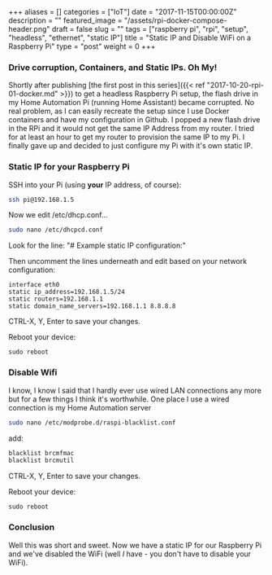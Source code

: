+++
aliases      = []
categories   = ["IoT"]
date         = "2017-11-15T00:00:00Z"
description  = ""
featured_image = "/assets/rpi-docker-compose-header.png"
draft        = false
slug         = ""
tags         = ["raspberry pi", "rpi", "setup", "headless", "ethernet", "static IP"]
title        = "Static IP and Disable WiFi on a Raspberry Pi"
type         = "post"
weight       = 0
+++

### Drive corruption, Containers, and Static IPs. Oh My!

Shortly after publishing [the first post in this series]({{< ref "2017-10-20-rpi-01-docker.md" >}}) to get a headless Raspberry Pi setup, the flash drive in my Home Automation Pi (running Home Assistant) became corrupted. No real problem, as I can easily recreate the setup since I use Docker containers and have my configuration in Github. I popped a new flash drive in the RPi and it would not get the same IP Address from my router. I tried for at least an hour to get my router to provision the same IP to my Pi. I finally gave up and decided to just configure my Pi with it's own static IP.

### Static IP for your Raspberry Pi

SSH into your Pi (using **your** IP address, of course):

```bash
ssh pi@192.168.1.5
```

Now we edit /etc/dhcp.conf...

```bash
sudo nano /etc/dhcpcd.conf
```

Look for the line: "# Example static IP configuration:"

Then uncomment the lines underneath and edit based on your network configuration:

```shell
interface eth0
static ip_address=192.168.1.5/24
static routers=192.168.1.1
static domain_name_servers=192.168.1.1 8.8.8.8
```

CTRL-X, Y, Enter to save your changes.

Reboot your device:

```shell
sudo reboot
```

### Disable Wifi

I know, I know I said that I hardly ever use wired LAN connections any more but for a few things I think it's worthwhile. One place I use a wired connection is my Home Automation server

```bash
sudo nano /etc/modprobe.d/raspi-blacklist.conf
```

add:

```bash
blacklist brcmfmac
blacklist brcmutil
```

CTRL-X, Y, Enter to save your changes.

Reboot your device:

```shell
sudo reboot
```

### Conclusion

Well this was short and sweet. Now we have a static IP for our Raspberry Pi and we've disabled the WiFi (well *I* have - you don't have to disable your WiFi).
